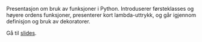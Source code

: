 Presentasjon om bruk av funksjoner i Python. Introduserer førsteklasses og høyere ordens funksjoner, presenterer kort lambda-uttrykk, og går igjennom definisjon og bruk av dekoratorer.

Gå til [slides](http://kvalle.github.com/hioa/#1).